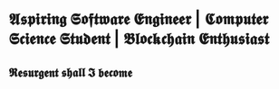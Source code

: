 #   𝕬𝖘𝖕𝖎𝖗𝖎𝖓𝖌 𝕾𝖔𝖋𝖙𝖜𝖆𝖗𝖊 𝕰𝖓𝖌𝖎𝖓𝖊𝖊𝖗 | 𝕮𝖔𝖒𝖕𝖚𝖙𝖊𝖗 𝕾𝖈𝖎𝖊𝖓𝖈𝖊 𝕾𝖙𝖚𝖉𝖊𝖓𝖙 | 𝕭𝖑𝖔𝖈𝖐𝖈𝖍𝖆𝖎𝖓 𝕰𝖓𝖙𝖍𝖚𝖘𝖎𝖆𝖘𝖙
##  𝕽𝖊𝖘𝖚𝖗𝖌𝖊𝖓𝖙 𝖘𝖍𝖆𝖑𝖑 𝕴 𝖇𝖊𝖈𝖔𝖒𝖊
